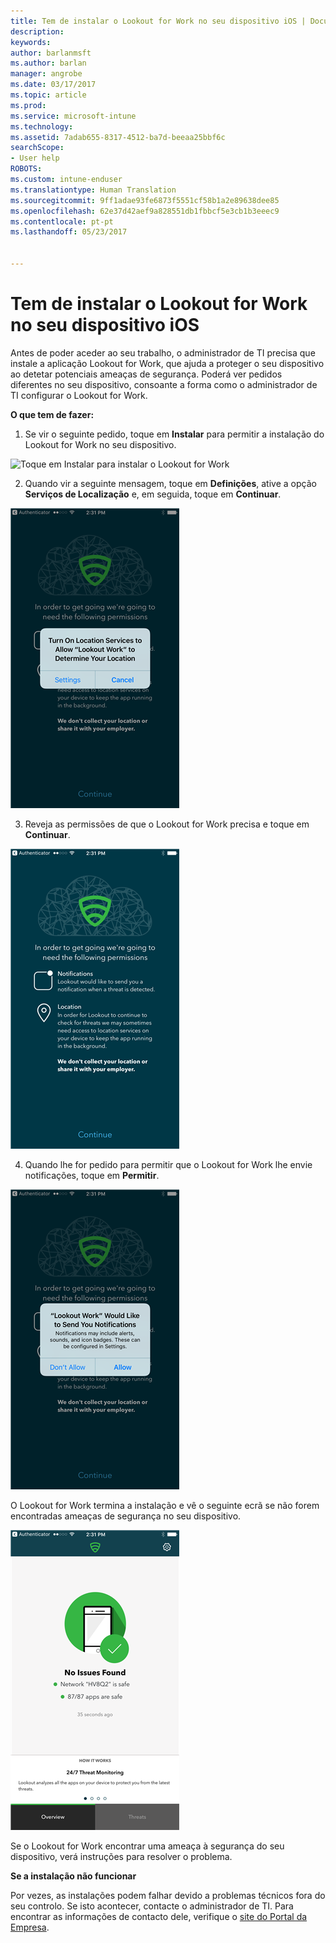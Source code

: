 ```yaml
---
title: Tem de instalar o Lookout for Work no seu dispositivo iOS | Documentos da Microsoft
description: 
keywords: 
author: barlanmsft
ms.author: barlan
manager: angrobe
ms.date: 03/17/2017
ms.topic: article
ms.prod: 
ms.service: microsoft-intune
ms.technology: 
ms.assetid: 7adab655-8317-4512-ba7d-beeaa25bbf6c
searchScope:
- User help
ROBOTS: 
ms.custom: intune-enduser
ms.translationtype: Human Translation
ms.sourcegitcommit: 9ff1adae93fe6873f5551cf58b1a2e89638dee85
ms.openlocfilehash: 62e37d42aef9a828551db1fbbcf5e3cb1b3eeec9
ms.contentlocale: pt-pt
ms.lasthandoff: 05/23/2017


---
```


# <a name="you-need-to-install-lookout-for-work-on-your-ios-device"></a>Tem de instalar o Lookout for Work no seu dispositivo iOS

Antes de poder aceder ao seu trabalho, o administrador de TI precisa que instale a aplicação Lookout for Work, que ajuda a proteger o seu dispositivo ao detetar potenciais ameaças de segurança. Poderá ver pedidos diferentes no seu dispositivo, consoante a forma como o administrador de TI configurar o Lookout for Work.

**O que tem de fazer:**

1.    Se vir o seguinte pedido, toque em **Instalar** para permitir a instalação do Lookout for Work no seu dispositivo.

  ![Toque em Instalar para instalar o Lookout for Work](./media/ios-mtd-install-app-request.png)

2. Quando vir a seguinte mensagem, toque em **Definições**, ative a opção **Serviços de Localização** e, em seguida, toque em **Continuar**.

  ![Toque em Definições e, em seguida, em Serviços de Localização](./media/ios-lfw-allow-location-services.png)

3. Reveja as permissões de que o Lookout for Work precisa e toque em **Continuar**.

  ![está agora ligado ao Lookout for Work](./media/ios-lfw-permissions-lookout-needs.png)

4. Quando lhe for pedido para permitir que o Lookout for Work lhe envie notificações, toque em **Permitir**.

  ![Toque em Definições e, em seguida, em Serviços de Localização](./media/ios-lfw-allow-notifications.png)

O Lookout for Work termina a instalação e vê o seguinte ecrã se não forem encontradas ameaças de segurança no seu dispositivo.

  ![O Lookout for Work não encontrou ameaças de segurança](./media/ios-lfw-no-threats-found.png)

Se o Lookout for Work encontrar uma ameaça à segurança do seu dispositivo, verá instruções para resolver o problema.

**Se a instalação não funcionar**

Por vezes, as instalações podem falhar devido a problemas técnicos fora do seu controlo. Se isto acontecer, contacte o administrador de TI. Para encontrar as informações de contacto dele, verifique o [site do Portal da Empresa](http://portal.manage.microsoft.com).

